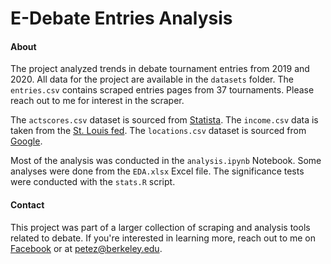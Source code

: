# E-Debate Entries Analysis
#### About

The project analyzed trends in debate tournament entries from 2019 and 2020. All data for the project are available in the `datasets` folder. The `entries.csv` contains scraped entries pages from 37 tournaments. Please reach out to me for interest in the scraper.

The `actscores.csv` dataset is sourced from [Statista](https://www.statista.com/statistics/305987/us-average-act-scores-by-state/). The `income.csv`  data is taken from the [St. Louis fed](https://fred.stlouisfed.org/series/MEHOINUSA672N). The `locations.csv` dataset is sourced from [Google](https://developers.google.com/public-data/docs/canonical/states_csv).

Most of the analysis was conducted in the `analysis.ipynb` Notebook. Some analyses were done from the `EDA.xlsx` Excel file. The significance tests were conducted with the `stats.R` script.

#### Contact

This project was part of a larger collection of scraping and analysis tools related to debate. If you're interested in learning more, reach out to me on [Facebook](https://www.facebook.com/petejzh/) or at petez@berkeley.edu.
